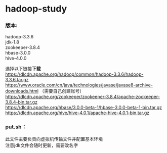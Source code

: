 # hadoop-study
### 版本:
  hadoop-3.3.6  
  jdk-1.8  
  zookeeper-3.8.4  
  hbase-3.0.0  
  hive-4.0.0  

  选择以下链接**下载**  
  https://dlcdn.apache.org/hadoop/common/hadoop-3.3.6/hadoop-3.3.6.tar.gz  
  https://www.oracle.com/cn/java/technologies/javase/javase8-archive-downloads.html （需要自己创建账号）  
  https://dlcdn.apache.org/zookeeper/zookeeper-3.8.4/apache-zookeeper-3.8.4-bin.tar.gz  
  https://dlcdn.apache.org/hbase/3.0.0-beta-1/hbase-3.0.0-beta-1-bin.tar.gz  
  https://dlcdn.apache.org/hive/hive-4.0.1/apache-hive-4.0.1-bin.tar.gz  

### put.sh：
  此文件主要负责向虚拟机传输文件并配置基本环境  
  注意jdk文件会随时更新，需要改名字  
  

  
